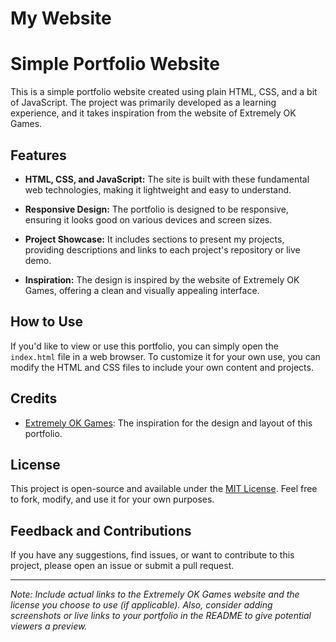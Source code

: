 # My Website
 
# Simple Portfolio Website

This is a simple portfolio website created using plain HTML, CSS, and a bit of JavaScript. The project was primarily developed as a learning experience, and it takes inspiration from the website of Extremely OK Games.

## Features

- **HTML, CSS, and JavaScript:** The site is built with these fundamental web technologies, making it lightweight and easy to understand.

- **Responsive Design:** The portfolio is designed to be responsive, ensuring it looks good on various devices and screen sizes.

- **Project Showcase:** It includes sections to present my projects, providing descriptions and links to each project's repository or live demo.

- **Inspiration:** The design is inspired by the website of Extremely OK Games, offering a clean and visually appealing interface.

## How to Use

If you'd like to view or use this portfolio, you can simply open the `index.html` file in a web browser. To customize it for your own use, you can modify the HTML and CSS files to include your own content and projects.

## Credits

- [Extremely OK Games](https://www.extremelyokgames.com/): The inspiration for the design and layout of this portfolio.

## License

This project is open-source and available under the [MIT License](LICENSE). Feel free to fork, modify, and use it for your own purposes.

## Feedback and Contributions

If you have any suggestions, find issues, or want to contribute to this project, please open an issue or submit a pull request.

---

*Note: Include actual links to the Extremely OK Games website and the license you choose to use (if applicable). Also, consider adding screenshots or live links to your portfolio in the README to give potential viewers a preview.*
